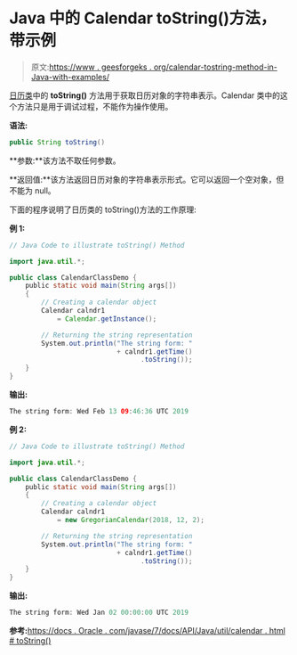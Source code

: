# Java 中的 Calendar toString()方法，带示例

> 原文:[https://www . geesforgeks . org/calendar-tostring-method-in-Java-with-examples/](https://www.geeksforgeeks.org/calendar-tostring-method-in-java-with-examples/)

[日历类](https://www.geeksforgeeks.org/calendar-class-in-java-with-examples/)中的 **toString()** 方法用于获取日历对象的字符串表示。Calendar 类中的这个方法只是用于调试过程，不能作为操作使用。

**语法:**

```java
public String toString()
```

**参数:**该方法不取任何参数。

**返回值:**该方法返回日历对象的字符串表示形式。它可以返回一个空对象，但不能为 null。

下面的程序说明了日历类的 toString()方法的工作原理:

**例 1:**

```java
// Java Code to illustrate toString() Method

import java.util.*;

public class CalendarClassDemo {
    public static void main(String args[])
    {
        // Creating a calendar object
        Calendar calndr1
            = Calendar.getInstance();

        // Returning the string representation
        System.out.println("The string form: "
                           + calndr1.getTime()
                                 .toString());
    }
}
```

**输出:**

```java
The string form: Wed Feb 13 09:46:36 UTC 2019

```

**例 2:**

```java
// Java Code to illustrate toString() Method

import java.util.*;

public class CalendarClassDemo {
    public static void main(String args[])
    {
        // Creating a calendar object
        Calendar calndr1
            = new GregorianCalendar(2018, 12, 2);

        // Returning the string representation
        System.out.println("The string form: "
                           + calndr1.getTime()
                                 .toString());
    }
}
```

**输出:**

```java
The string form: Wed Jan 02 00:00:00 UTC 2019

```

**参考:**[https://docs . Oracle . com/javase/7/docs/API/Java/util/calendar . html # toString()](https://docs.oracle.com/javase/7/docs/api/java/util/Calendar.html#toString())